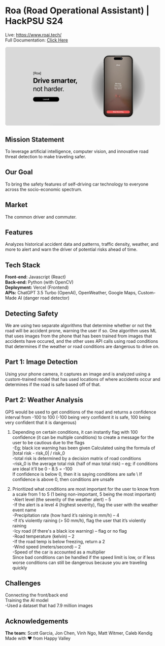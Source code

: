 # Roa (Road Operational Assistant) | HackPSU S24
Live: https://www.roai.tech/ \
Full Documentation: [Click Here](https://docs.google.com/document/d/1GKJtoUw5x7jsu0hhcjV1IlJCumnQOxCSvxdRN2hLgcY/edit?usp=sharing)

![cover](Promo.png)

## Mission Statement
To leverage artificial intelligence, computer vision, and innovative road threat detection to make traveling safer.


## Our Goal
To bring the safety features of self-driving car technology to everyone across the socio-economic spectrum.
## Market
The common driver and commuter.

## Features
Analyzes historical accident data and patterns, traffic density, weather, and more to alert and warn the driver of potential risks ahead of time.


## Tech Stack 
**Front-end:** Javascript (React)\
**Back-end:** Python (with OpenCV)\
**Deployment:** Vercel (Frontend)\
**APIs:** ChatGPT 3.5 Turbo (OpenAI), OpenWeather, Google Maps, Custom-Made AI (danger road detector)

## Detecting Safety
We are using two separate algorithms that determine whether or not the road will be accident prone, warning the user if so.
One algorithm uses ML that uses images from the phone that has been trained from images that accidents have occured, and the other
uses API calls using road conditions that determines if the weather or road conditions are dangerous to drive on.

## Part 1: Image Detection
Using your phone camera, it captures an image and is analyzed using a custom-trained model that has used locations of where accidents occur and determines if the road is safe based off of that.

## Part 2: Weather Analysis
GPS would be used to get conditions of the road and returns a confidence interval from -100 to 100 
(-100 being very confident it is safe, 100 being very confident that it is dangerous) 
1. Depending on certain conditions, it can instantly flag with 100 confidence (it can be multiple conditions) to create a message for the user to be cautious due to the flags \
  -Eg; black ice warning has been given 
Calculated using the formula of |total risk - risk_0| / risk_0 \
  -total risk is determined by a decision matrix of road conditions \
  -risk_0 is the average total risk (half of max total risk) – eg; if conditions are ideal it'll be 0 - 8.5 = -100 \
If confidence is below 0, then it is saying conditions are safe \ 
If confidence is above 0, then conditions are unsafe 

2. Prioritized what conditions are most important for the user to know from a scale from 1 to 5 (1 being non-important, 5 being the most important) \
  -Alert level (the severity of the weather alert) – 5 \
    -If the alert is a level 4 (highest severity), flag the user with the weather event name \
  -Precipitation rate (how hard it’s raining in mm/h) – 4 \
  -If it’s violently raining (> 50 mm/h), flag the user that it’s violently raining \
  -Icy road (if there's a black ice warning) – flag or no flag \
  -Road temperature (kelvin) – 2 \
  -If the road temp is below freezing, return a 2 \
  -Wind speed (meters/second) – 2 \
  -Speed of the car is accounted as a multiplier \
Since bad conditions can be handled if the speed limit is low, or if less worse conditions can still be dangerous because you are traveling quickly

## Challenges
Connecting the front/back end \
Training the AI model \
 -Used a dataset that had 7.9 million images

 


## Acknowledgements
**The team:** Scott Garcia, Jon Chen, Vinh Ngo, Matt Witmer, Caleb Kendig\
Made with ❤️ from Happy Valley
